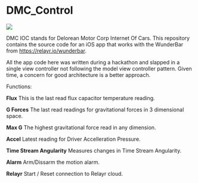 # DMC_Control
<img src=https://raw.githubusercontent.com/spacecoder/DMC_Control/master/graphics/title.jpg>

DMC IOC stands for Delorean Motor Corp Internet Of Cars. This repository contains the source code for an iOS app that works with the WunderBar from https://relayr.io/wunderbar.

All the app code here was written during a hackathon and slapped in a single view controller not following the model view controller pattern. Given time, a concern for good architecture is a better approach. 

Functions:

<b>Flux</b>
This is the last read flux capacitor temperature reading.

<b>G Forces</b>
The last read readings for gravitational forces in 3 dimensional space. 

<b>Max G</b>
The highest gravitational force read in any dimension.

<B>Accel</b>
Latest reading for Driver Accelleration Pressure.

<b>Time Stream Angularity</b>
Measures changes in Time Stream Angularity.

<b>Alarm</b>
Arm/Dissarm the motion alarm.

<b>Relayr</b>
Start / Reset connection to Relayr cloud.


